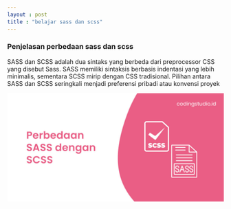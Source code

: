 ```yaml
---
layout : post
title : "belajar sass dan scss"
---
```


### Penjelasan perbedaan sass dan scss

SASS dan SCSS adalah dua sintaks yang berbeda dari preprocessor CSS yang disebut Sass. SASS memiliki sintaksis berbasis indentasi yang lebih minimalis, sementara SCSS mirip dengan CSS tradisional. Pilihan antara SASS dan SCSS seringkali menjadi preferensi pribadi atau konvensi proyek


![penjelasan perbedaan sass dan scss](/assets/images/sassdanscss.jpg)